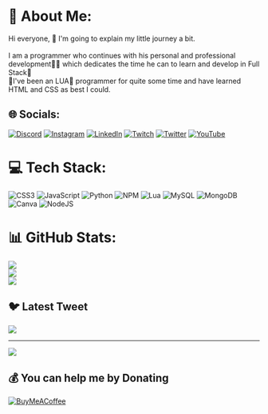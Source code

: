 # 💫 About Me:
Hi everyone, 👋 I'm going to explain my little journey a bit.<br><br>I am a programmer who continues with his personal and professional development🧑‍💻 which dedicates the time he can to learn and develop in Full Stack🔐 <br>👀I've been an LUA🔮 programmer for quite some time and have learned HTML and CSS as best I could.


## 🌐 Socials:
[![Discord](https://img.shields.io/badge/Discord-%237289DA.svg?logo=discord&logoColor=white)](https://discord.gg/9kk53hmcaR) [![Instagram](https://img.shields.io/badge/Instagram-%23E4405F.svg?logo=Instagram&logoColor=white)](https://instagram.com/sedresAC) [![LinkedIn](https://img.shields.io/badge/LinkedIn-%230077B5.svg?logo=linkedin&logoColor=white)]([https://www.linkedin.com/in/alin-calauz-22a090161/]) [![Twitch](https://img.shields.io/badge/Twitch-%239146FF.svg?logo=Twitch&logoColor=white)](https://twitch.tv/Sedres13) [![Twitter](https://img.shields.io/badge/Twitter-%231DA1F2.svg?logo=Twitter&logoColor=white)](https://twitter.com/sedres13) [![YouTube](https://img.shields.io/badge/YouTube-%23FF0000.svg?logo=YouTube&logoColor=white)](https://youtube.com/@alincalauz) 

# 💻 Tech Stack:
![CSS3](https://img.shields.io/badge/css3-%231572B6.svg?style=for-the-badge&logo=css3&logoColor=white) ![JavaScript](https://img.shields.io/badge/javascript-%23323330.svg?style=for-the-badge&logo=javascript&logoColor=%23F7DF1E) ![Python](https://img.shields.io/badge/python-3670A0?style=for-the-badge&logo=python&logoColor=ffdd54) ![NPM](https://img.shields.io/badge/NPM-%23000000.svg?style=for-the-badge&logo=npm&logoColor=white) ![Lua](https://img.shields.io/badge/lua-%232C2D72.svg?style=for-the-badge&logo=lua&logoColor=white) ![MySQL](https://img.shields.io/badge/mysql-%2300f.svg?style=for-the-badge&logo=mysql&logoColor=white) ![MongoDB](https://img.shields.io/badge/MongoDB-%234ea94b.svg?style=for-the-badge&logo=mongodb&logoColor=white) ![Canva](https://img.shields.io/badge/Canva-%2300C4CC.svg?style=for-the-badge&logo=Canva&logoColor=white)  ![NodeJS](https://img.shields.io/badge/node.js-6DA55F?style=for-the-badge&logo=node.js&logoColor=white)
# 📊 GitHub Stats:
![](https://github-readme-stats.vercel.app/api?username=Sedres&theme=dark&hide_border=false&include_all_commits=true&count_private=true)<br/>
![](https://github-readme-streak-stats.herokuapp.com/?user=Sedres&theme=dark&hide_border=false)<br/>
![](https://github-readme-stats.vercel.app/api/top-langs/?username=Sedres&theme=dark&hide_border=false&include_all_commits=true&count_private=true&layout=compact)

## 🐦 Latest Tweet
[![](https://gtce.itsvg.in/api?username=sedres13)](https://github.com/VishwaGauravIn/github-twitter-card-embed)

---
[![](https://visitcount.itsvg.in/api?id=Sedres&icon=1&color=9)](https://visitcount.itsvg.in)

  ## 💰 You can help me by Donating
  [![BuyMeACoffee](https://img.shields.io/badge/Buy%20Me%20a%20Coffee-ffdd00?style=for-the-badge&logo=buy-me-a-coffee&logoColor=black)](https://buymeacoffee.com/sedres) 

  
<!-- Proudly created with GPRM ( https://gprm.itsvg.in ) -->
